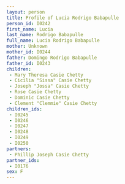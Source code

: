 ```yaml
---
layout: person
title: Profile of Lucia Rodrigo Babapulle
person_id: I0242
first_name: Lucia
last_name: Rodrigo Babapulle
full_name: Lucia Rodrigo Babapulle
mother: Unknown
mother_id: I0244
father: Domingo Rodrigo Babapulle
father_id: I0243
children:
 - Mary Theresa Casie Chetty
 - Cicilia "Sissa" Casie Chetty
 - Joseph "Jossa" Casie Chetty
 - Rose Casie Chetty
 - Dominic Casie Chetty
 - Clement "Clemmie" Casie Chetty
children_ids:
 - I0245
 - I0246
 - I0247
 - I0248
 - I0249
 - I0250
partners:
 - Phillip Joseph Casie Chetty
partner_ids:
 - I0176
sex: F
---
```


